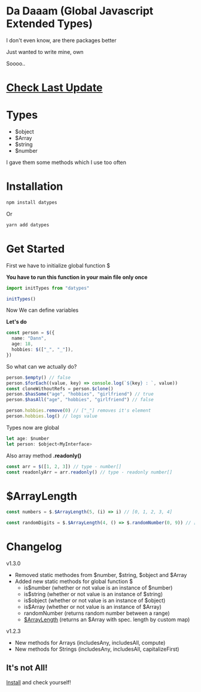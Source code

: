 # Da Daaam (Global Javascript Extended Types)

I don't even know, are there packages better

Just wanted to write mine, own

Soooo..

# [Check Last Update](#changelog)

# Types

- $object
- $Array
- $string
- $number

I gave them some methods which I use too often

# Installation

```sh
npm install datypes
```

Or

```sh
yarn add datypes
```

# Get Started

First we have to initialize global function $

**You have to run this function in your main file only once**

```ts
import initTypes from "datypes"

initTypes()
```

Now We can define variables

**Let's do**

```ts
const person = $({
  name: "Dann",
  age: 18,
  hobbies: $(["_", "_"]),
})
```

So what can we actually do?

```ts
person.$empty() // false
person.$forEach((value, key) => console.log(`${key} : `, value))
const cloneWithoutRefs = person.$clone()
person.$hasSome("age", "hobbies", "girlfriend") // true
person.$hasAll("age", "hobbies", "girlfriend") // false

person.hobbies.remove(0) // ["_"] removes it's element
person.hobbies.log() // logs value
```

Types now are global

```ts
let age: $number
let person: $object<MyInterface>
```

Also array method **.readonly()**

```ts
const arr = $([1, 2, 3]) // type - number[]
const readonlyArr = arr.readonly() // type - readonly number[]
```

# $ArrayLength

```ts
const numbers = $.$ArrayLength(5, (i) => i) // [0, 1, 2, 3, 4]

const randomDigits = $.$ArrayLength(4, () => $.randomNumber(0, 9)) // [4, 6, 7, 1]
```

# Changelog

v1.3.0

- Removed static methodes from $number, $string, $object and $Array
- Added new static methods for global function $
  - is$number (whether or not value is an instance of $number)
  - is$string (whether or not value is an instance of $string)
  - is$object (whether or not value is an instance of $object)
  - is$Array (whether or not value is an instance of $Array)
  - randomNumber (returns random number between a range)
  - [$ArrayLength](#arraylength) (returns an $Array with spec. length by custom map)

v1.2.3

- New methods for Arrays (includesAny, includesAll, compute)
- New methods for Strings (includesAny, includesAll, capitalizeFirst)

## It's not All!

[Install](#installation) and check yourself!
